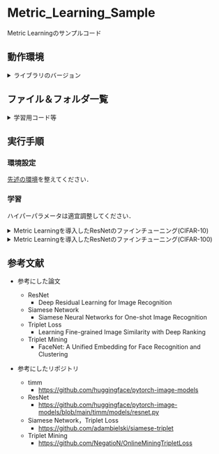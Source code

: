 # Metric_Learning_Sample
Metric Learningのサンプルコード

## 動作環境
<details>
<summary>ライブラリのバージョン</summary>
 
* cuda 12.1
* python 3.6.9
* torch 1.8.1+cu111
* torchaudio  0.8.1
* torchinfo 1.5.4
* torchmetrics  0.8.2
* torchsummary  1.5.1
* torchvision 0.9.1+cu111
* timm  0.5.4
* tlt  0.1.0
* numpy  1.19.5
* Pillow  8.4.0
* scikit-image  0.17.2
* scikit-learn  0.24.2
* tqdm  4.64.0
* opencv-python  4.5.1.48
* opencv-python-headless  4.6.0.66
* scipy  1.5.4
* matplotlib  3.3.4
* mmcv  1.7.1
</details>

## ファイル＆フォルダ一覧

<details>
<summary>学習用コード等</summary>
 
|ファイル名|説明|
|----|----|
|metric_train.py|Metric Learningを導入したResNetを学習するコード．|
|trainer.py|学習ループのコード．|
|metric_loss.py|Metric Learningの損失のコード．|
|make_graph.py|学習曲線を可視化するコード．|
</details>

## 実行手順

### 環境設定

[先述の環境](https://github.com/SyunkiTakase/Metric_Learning_Sample?tab=readme-ov-file#%E5%8B%95%E4%BD%9C%E7%92%B0%E5%A2%83)を整えてください．

### 学習
ハイパーパラメータは適宜調整してください．

<details>
<summary>Metric Learningを導入したResNetのファインチューニング(CIFAR-10)</summary>

Siamese Networkの学習 
```
python3 metric_train.py --epoch 10 --batch_size 128 --amp --dataset cifar10 --method Siamese
```
Triplet Lossの学習
```
python3 metric_train.py --epoch 10 --batch_size 128 --amp --dataset cifar10 --method Triplet
```
Triplet Mining(Batch Hard Strategy)の学習
```
python3 metric_train.py --epoch 10 --batch_size 128 --amp --dataset cifar10 --method Triplet --hard_triplets
```
</details>

<details>
<summary>Metric Learningを導入したResNetのファインチューニング(CIFAR-100)</summary>

Siamese Networkの学習 
```
python3 metric_train.py --epoch 10 --batch_size 128 --amp --dataset cifar100 --method Siamese
```
Triplet Lossの学習
```
python3 metric_train.py --epoch 10 --batch_size 128 --amp --dataset cifar100 --method Triplet
```
Triplet Mining(Batch Hard Strategy)の学習
```
python3 metric_train.py --epoch 10 --batch_size 128 --amp --dataset cifar100 --method Triplet --hard_triplets
```
</details>

## 参考文献
* 参考にした論文
  * ResNet
    * Deep Residual Learning for Image Recognition
  * Siamese Network
    * Siamese Neural Networks for One-shot Image Recognition
  * Triplet Loss
    * Learning Fine-grained Image Similarity with Deep Ranking
  * Triplet Mining
    * FaceNet: A Unified Embedding for Face Recognition and Clustering

* 参考にしたリポジトリ 
  * timm
    * https://github.com/huggingface/pytorch-image-models
  * ResNet
    * https://github.com/huggingface/pytorch-image-models/blob/main/timm/models/resnet.py
  * Siamese Network，Triplet Loss
    * https://github.com/adambielski/siamese-triplet
  * Triplet Mining
    * https://github.com/NegatioN/OnlineMiningTripletLoss
